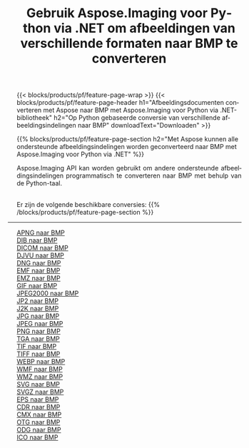 ﻿---
title: Gebruik Aspose.Imaging voor Python via .NET om afbeeldingen van verschillende formaten naar BMP te converteren 
weight: 3920
url: /nl/python-net/conversion/to/bmp 
lang: nl
langdirlevel: 2
locales: zh-hans,ja,it,ru,de,es,fr,nl,id,lt,pl,pt,vi,tr,ko,zh-hant,ar,hi,th,sv,cs,uk,he
description: U kunt Aspose.Imaging voor Python gebruiken via de .NET-bibliotheek om van verschillende formaten naar BMP te converteren
---

{{< blocks/products/pf/feature-page-wrap >}}
{{< blocks/products/pf/feature-page-header h1="Afbeeldingsdocumenten converteren met Aspose naar BMP met Aspose.Imaging voor Python via .NET-bibliotheek" h2="Op Python gebaseerde conversie van verschillende afbeeldingsindelingen naar BMP" downloadText="Downloaden" >}}


{{% blocks/products/pf/feature-page-section  h2="Met Aspose kunnen alle ondersteunde afbeeldingsindelingen worden geconverteerd naar BMP met Aspose.Imaging voor Python via .NET" %}}
<p align=justify>Aspose.Imaging API kan worden gebruikt om andere ondersteunde afbeeldingsindelingen programmatisch te converteren naar BMP met behulp van de Python-taal.</p>
<br/>
Er zijn de volgende beschikbare conversies:
{{% /blocks/products/pf/feature-page-section %}}
<div class="container-fluid productfamilypage bg-gray">
    <div class="convertypes bg-gray agp-content section">
        <div class="container">
		<hr style="margin-left:-20px;"/>
		<div class="row other-converters">
		    <div class='col-md-2 other-converter remove-lp remove-rp'><a href="/imaging/nl/python-net/conversion/apng-to-bmp" >APNG naar BMP</a></div>
<div class='col-md-2 other-converter remove-lp remove-rp'><a href="/imaging/nl/python-net/conversion/dib-to-bmp" >DIB naar BMP</a></div>
<div class='col-md-2 other-converter remove-lp remove-rp'><a href="/imaging/nl/python-net/conversion/dicom-to-bmp" >DICOM naar BMP</a></div>
<div class='col-md-2 other-converter remove-lp remove-rp'><a href="/imaging/nl/python-net/conversion/djvu-to-bmp" >DJVU naar BMP</a></div>
<div class='col-md-2 other-converter remove-lp remove-rp'><a href="/imaging/nl/python-net/conversion/dng-to-bmp" >DNG naar BMP</a></div>
<div class='col-md-2 other-converter remove-lp remove-rp'><a href="/imaging/nl/python-net/conversion/emf-to-bmp" >EMF naar BMP</a></div>
<div class='col-md-2 other-converter remove-lp remove-rp'><a href="/imaging/nl/python-net/conversion/emz-to-bmp" >EMZ naar BMP</a></div>
<div class='col-md-2 other-converter remove-lp remove-rp'><a href="/imaging/nl/python-net/conversion/gif-to-bmp" >GIF naar BMP</a></div>
<div class='col-md-2 other-converter remove-lp remove-rp'><a href="/imaging/nl/python-net/conversion/jpeg2000-to-bmp" >JPEG2000 naar BMP</a></div>
<div class='col-md-2 other-converter remove-lp remove-rp'><a href="/imaging/nl/python-net/conversion/jp2-to-bmp" >JP2 naar BMP</a></div>
<div class='col-md-2 other-converter remove-lp remove-rp'><a href="/imaging/nl/python-net/conversion/j2k-to-bmp" >J2K naar BMP</a></div>
<div class='col-md-2 other-converter remove-lp remove-rp'><a href="/imaging/nl/python-net/conversion/jpg-to-bmp" >JPG naar BMP</a></div>
<div class='col-md-2 other-converter remove-lp remove-rp'><a href="/imaging/nl/python-net/conversion/jpeg-to-bmp" >JPEG naar BMP</a></div>
<div class='col-md-2 other-converter remove-lp remove-rp'><a href="/imaging/nl/python-net/conversion/png-to-bmp" >PNG naar BMP</a></div>
<div class='col-md-2 other-converter remove-lp remove-rp'><a href="/imaging/nl/python-net/conversion/tga-to-bmp" >TGA naar BMP</a></div>
<div class='col-md-2 other-converter remove-lp remove-rp'><a href="/imaging/nl/python-net/conversion/tif-to-bmp" >TIF naar BMP</a></div>
<div class='col-md-2 other-converter remove-lp remove-rp'><a href="/imaging/nl/python-net/conversion/tiff-to-bmp" >TIFF naar BMP</a></div>
<div class='col-md-2 other-converter remove-lp remove-rp'><a href="/imaging/nl/python-net/conversion/webp-to-bmp" >WEBP naar BMP</a></div>
<div class='col-md-2 other-converter remove-lp remove-rp'><a href="/imaging/nl/python-net/conversion/wmf-to-bmp" >WMF naar BMP</a></div>
<div class='col-md-2 other-converter remove-lp remove-rp'><a href="/imaging/nl/python-net/conversion/wmz-to-bmp" >WMZ naar BMP</a></div>
<div class='col-md-2 other-converter remove-lp remove-rp'><a href="/imaging/nl/python-net/conversion/svg-to-bmp" >SVG naar BMP</a></div>
<div class='col-md-2 other-converter remove-lp remove-rp'><a href="/imaging/nl/python-net/conversion/svgz-to-bmp" >SVGZ naar BMP</a></div>
<div class='col-md-2 other-converter remove-lp remove-rp'><a href="/imaging/nl/python-net/conversion/eps-to-bmp" >EPS naar BMP</a></div>
<div class='col-md-2 other-converter remove-lp remove-rp'><a href="/imaging/nl/python-net/conversion/cdr-to-bmp" >CDR naar BMP</a></div>
<div class='col-md-2 other-converter remove-lp remove-rp'><a href="/imaging/nl/python-net/conversion/cmx-to-bmp" >CMX naar BMP</a></div>
<div class='col-md-2 other-converter remove-lp remove-rp'><a href="/imaging/nl/python-net/conversion/otg-to-bmp" >OTG naar BMP</a></div>
<div class='col-md-2 other-converter remove-lp remove-rp'><a href="/imaging/nl/python-net/conversion/odg-to-bmp" >ODG naar BMP</a></div>
<div class='col-md-2 other-converter remove-lp remove-rp'><a href="/imaging/nl/python-net/conversion/ico-to-bmp" >ICO naar BMP</a></div>
                </div>
        </div>
    </div>
</div>
<br/>

